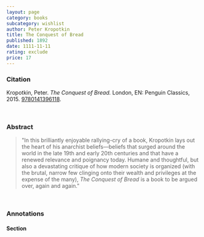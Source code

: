 ```yaml
---
layout: page
category: books
subcategory: wishlist
author: Peter Kropotkin
title: The Conquest of Bread
published: 1892
date: 1111-11-11
rating: exclude
price: 17
---
```


### Citation

Kropotkin, Peter. *The Conquest of Bread.* London, EN: Penguin Classics, 2015. [9780141396118](https://www.penguinrandomhouse.com/books/318865/the-conquest-of-bread-by-peter-kropotkin-introduction-and-notes-by-david-priestland/9780141396118/).

<br>

### Abstract

> "In this brilliantly enjoyable rallying-cry of a book, Kropotkin lays out the heart of his anarchist beliefs—beliefs that surged around the world in the late 19th and early 20th centuries and that have a renewed relevance and poignancy today. Humane and thoughtful, but also a devastating critique of how modern society is organized (with the brutal, narrow few clinging onto their wealth and privileges at the expense of the many), *The Conquest of Bread* is a book to be argued over, again and again."

<br>

### Annotations

#### Section

<br>
